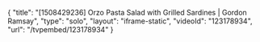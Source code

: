 {
    "title": "[1508429236] Orzo Pasta Salad with Grilled Sardines | Gordon Ramsay",
    "type": "solo",
    "layout": "iframe-static",
    "videoId": "123178934",
    "url": "\/tvpembed\/123178934"
}